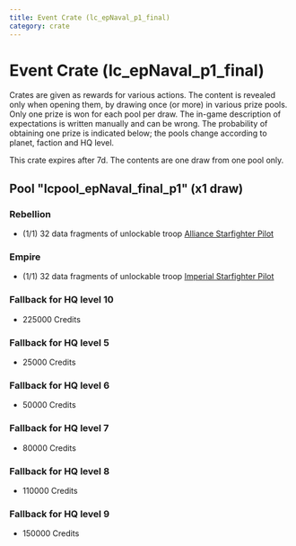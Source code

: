 ```yaml
---
title: Event Crate (lc_epNaval_p1_final)
category: crate
---
```


# Event Crate (lc_epNaval_p1_final)

Crates are given as rewards for various actions. The content is revealed only when opening them, by drawing once (or more) in various prize pools. Only one prize is won for each pool per draw. The in-game description of expectations is written manually and can be wrong. The probability of obtaining one prize is indicated below; the pools change according to planet, faction and HQ level.

This crate expires after 7d. The contents are one draw from one pool only.

## Pool "lcpool_epNaval_final_p1" (x1 draw)

### Rebellion

  * (1/1) 32 data fragments of unlockable troop [Alliance Starfighter Pilot](XWingPilot)

### Empire

  * (1/1) 32 data fragments of unlockable troop [Imperial Starfighter Pilot](TiePilot)

### Fallback for HQ level 10

  * 225000 Credits

### Fallback for HQ level 5

  * 25000 Credits

### Fallback for HQ level 6

  * 50000 Credits

### Fallback for HQ level 7

  * 80000 Credits

### Fallback for HQ level 8

  * 110000 Credits

### Fallback for HQ level 9

  * 150000 Credits